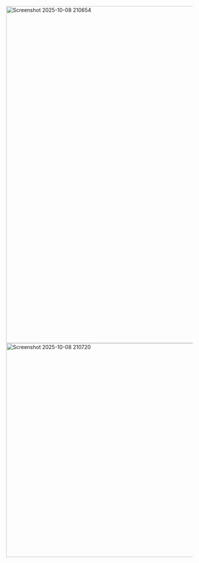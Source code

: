 <img width="1897" height="907" alt="Screenshot 2025-10-08 210654" src="https://github.com/user-attachments/assets/c283fa9a-35cc-4111-9f45-483a6b2d86eb" />
<img width="1894" height="576" alt="Screenshot 2025-10-08 210720" src="https://github.com/user-attachments/assets/a29fd99b-38d6-4bcb-b9f0-662b5a20e462" />

